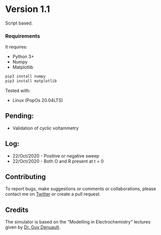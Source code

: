 # Version 1.1

Script based.

### Requirements
It requires:
+ Python 3+
+ Numpy
+ Matplotlib

```python
pip3 install numpy
pip3 install matplotlib
```

Tested with:
+ Linux (PopOs 20.04LTS)

## Pending:
+ Validation of cyclic voltammetry

## Log:
+ 22/Oct/2020 - Positive or negative sweep
+ 22/Oct/2020 - Both O and R present at t = 0

## Contributing
To report bugs, make suggestions or comments or collaborations, please contact me on [Twitter](https://twitter.com/ol1v3r) or create a pull request.

## Credits
The simulator is based on the "Modelling in Electrochemistry" lectures given by [Dr. Guy Denuault](https://www.southampton.ac.uk/chemistry/about/staff/gd.page).
